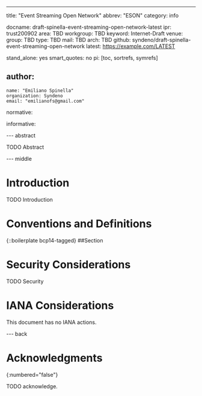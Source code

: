---
title: "Event Streaming Open Network"
abbrev: "ESON"
category: info

docname: draft-spinella-event-streaming-open-network-latest
ipr: trust200902
area: TBD
workgroup: TBD
keyword: Internet-Draft
venue:
  group: TBD
  type: TBD
  mail: TBD
  arch: TBD
  github: syndeno/draft-spinella-event-streaming-open-network
  latest: https://example.com/LATEST

stand_alone: yes
smart_quotes: no
pi: [toc, sortrefs, symrefs]

author:
 -
    name: "Emiliano Spinella"
    organization: Syndeno
    email: "emilianofs@gmail.com"

normative:

informative:


--- abstract

TODO Abstract


--- middle

# Introduction

TODO Introduction


# Conventions and Definitions

{::boilerplate bcp14-tagged}
##Section

# Security Considerations

TODO Security


# IANA Considerations

This document has no IANA actions.


--- back

# Acknowledgments
{:numbered="false"}

TODO acknowledge.
